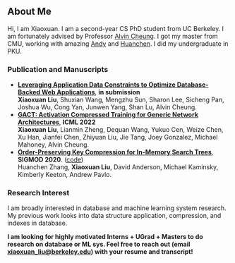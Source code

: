 ## About Me

Hi, I am Xiaoxuan. I am a second-year CS PhD student from UC Berkeley. I am fortunately advised by Professor [Alvin Cheung](https://people.eecs.berkeley.edu/~akcheung/). I got my master from CMU, working with amazing [Andy](http://www.cs.cmu.edu/~pavlo/) and [Huanchen](http://www.cs.cmu.edu/~huanche1/). I did my undergraduate in PKU.

### Publication and Manuscripts
- **[Leveraging Application Data Constraints to Optimize Database-Backed Web Applications](https://arxiv.org/abs/2205.02954)**, **in submission** \
  **Xiaoxuan Liu**, Shuxian Wang, Mengzhu Sun, Sharon Lee, Sicheng Pan, Joshua Wu, Cong Yan, Junwen Yang, Shan Lu, Alvin Cheung.
- **[GACT: Activation Compressed Training for Generic Network Architectures](https://arxiv.org/abs/2206.11357)**, **ICML 2022** \
  **Xiaoxuan Liu**, Lianmin Zheng, Dequan Wang, Yukuo Cen, Weize Chen, Xu Han, Jianfei Chen, Zhiyuan Liu, Jie Tang, Joey Gonzalez, Michael Mahoney, Alvin Cheung.
- **[Order-Preserving Key Compression for In-Memory Search Trees](https://arxiv.org/abs/2003.02391)**, **SIGMOD 2020**. ([code](https://github.com/efficient/HOPE))\
  Huanchen Zhang, **Xiaoxuan Liu**, David Anderson, Michael Kaminsky, Kimberly Keeton, Andrew Pavlo.

### Research Interest

I am broadly interested in database and machine learning system research. My previous work looks into data structure application, compression, and indexes in database.

**I am looking for highly motivated Interns + UGrad + Masters to do research on database or ML sys. Feel free to reach out (email xiaoxuan_liu@berkeley.edu) with your resume and transcript!**


